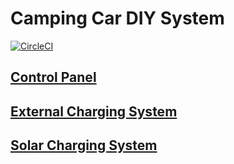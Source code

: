 # Camping Car DIY System

[![CircleCI](https://dl.circleci.com/status-badge/img/null/FC-Consulting/camping-car-diy-system/tree/main.svg?style=svg)](https://dl.circleci.com/status-badge/redirect/null/FC-Consulting/camping-car-diy-system/tree/main)

## [Control Panel](control-panel#readme)
## [External Charging System](external-charging-system#readme)
## [Solar Charging System](solar-charging-system#readme)
